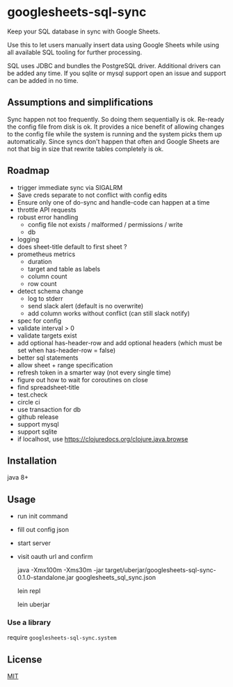 # googlesheets-sql-sync

Keep your SQL database in sync with Google Sheets.

Use this to let users manually insert data using Google Sheets
while using all available SQL tooling for further processing.

SQL uses JDBC and bundles the PostgreSQL driver.
Additional drivers can be added any time.
If you sqlite or mysql support open an issue and support can be added in no time.


## Assumptions and simplifications

Sync happen not too frequently.
So doing them sequentially is ok.
Re-ready the config file from disk is ok. It provides a nice benefit of allowing changes to the config file while the system is running and the system picks them up automatically.
Since syncs don't happen that often and Google Sheets are not that big in size that rewrite tables completely is ok.


## Roadmap

- trigger immediate sync via SIGALRM
- Save creds separate to not conflict with config edits
- Ensure only one of do-sync and handle-code can happen at a time
- throttle API requests
- robust error handling
  - config file not exists / malformed / permissions / write
  - db
- logging
- does sheet-title default to first sheet ?
- prometheus metrics
  - duration
  - target and table as labels
  - column count
  - row count
- detect schema change
  - log to stderr
  - send slack alert (default is no overwrite)
  - add column works without conflict (can still slack notify)
- spec for config
- validate interval > 0
- validate targets exist
- add optional has-header-row and add optional headers (which must be set when has-header-row = false)
- better sql statements
- allow sheet + range specification
- refresh token in a smarter way (not every single time)
- figure out how to wait for coroutines on close
- find spreadsheet-title
- test.check
- circle ci
- use transaction for db
- github release
- support mysql
- support sqlite
- if localhost, use https://clojuredocs.org/clojure.java.browse



## Installation

java 8+


## Usage

- run init command
- fill out config json
- start server
- visit oauth url and confirm

    java -Xmx100m -Xms30m -jar target/uberjar/googlesheets-sql-sync-0.1.0-standalone.jar googlesheets_sql_sync.json

    lein repl

    lein uberjar

### Use a library

require `googlesheets-sql-sync.system`


## License

[MIT](./LICENSE)

